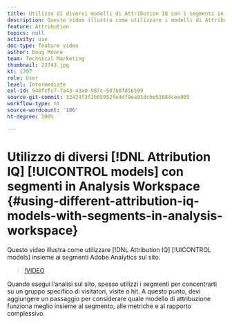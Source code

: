 ```yaml
---
title: Utilizzo di diversi modelli di Attribution IQ con i segmenti in Analysis Workspace
description: Questo video illustra come utilizzare i modelli di Attribution IQ in combinazione con i segmenti Adobe Analytics sul sito.
feature: Attribution
topics: null
activity: use
doc-type: feature video
author: Doug Moore
team: Technical Marketing
thumbnail: 23743.jpg
kt: 1707
role: User
level: Intermediate
exl-id: 948fcfc7-7a43-43a0-987c-587b0fd56599
source-git-commit: 32424f3f2b05952fe4df9ea91dcbe51684cee905
workflow-type: ht
source-wordcount: '106'
ht-degree: 100%

---
```


# Utilizzo di diversi [!DNL Attribution IQ] [!UICONTROL models] con segmenti in Analysis Workspace {#using-different-attribution-iq-models-with-segments-in-analysis-workspace}

Questo video illustra come utilizzare [!DNL Attribution IQ] [!UICONTROL models] insieme ai segmenti Adobe Analytics sul sito.

>[!VIDEO](https://video.tv.adobe.com/v/23743/?quality=12)

Quando esegui l’analisi sul sito, spesso utilizzi i segmenti per concentrarti su un gruppo specifico di visitatori, visite o hit. A questo punto, devi aggiungere un passaggio per considerare quale modello di attribuzione funziona meglio insieme al segmento, alle metriche e al rapporto complessivo.
